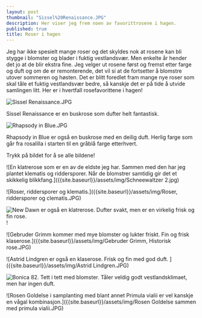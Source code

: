 ```yaml
---
layout: post
thumbnail: "Sissel%20Renaissance.JPG"
description: Her viser jeg frem noen av favorittrosene i hagen.
published: true
title: Roser i hagen
---
```











Jeg har ikke spesielt mange roser og det skyldes nok at rosene kan bli stygge i blomster og blader i fuktig vestlandsvær. Men enkelte år hender det jo at de blir ekstra fine. Jeg velger ut rosene først og fremst etter farge og duft og om de er remonterende, det vil si at de fortsetter å blomstre utover sommeren og høsten. Det er blitt foredlet fram mange nye roser som skal tåle et fuktig vestlandsvær bedre, så kanskje det er på tide å utvide samlingen litt. Her er i hvertfall rosefavorittene i hagen!

![Sissel Renaissance.JPG]({{site.baseurl}}/assets/img/Sissel%20Renaissance.JPG)

Sissel Renaissance er en buskrose som dufter helt fantastisk. 

![Rhapsody in Blue.JPG]({{site.baseurl}}/assets/img/Rhapsody%20in%20Blue.JPG)

Rhapsody in Blue er også en buskrose med en deilig duft. Herlig farge som går fra rosalilla i starten til en gråblå farge etterhvert.

Trykk på bildet for å se alle bildene!   

<!--more-->

![En klatrerose som er en av de eldste jeg har. Sammen med den har jeg plantet klematis og riddersporer. Når de blomstrer samtidig gir det et skikkelig blikkfang.]({{site.baseurl}}/assets/img/Schneewaltzer 2.jpg)

![Roser, riddersporer og klematis.]({{site.baseurl}}/assets/img/Roser, riddersporer og clematis.JPG)

![New Dawn er også en klatrerose. Dufter svakt, men er en virkelig frisk og fin rose.]({{site.baseurl}}/assets/img/New%20Dawn.JPG)!

![Gebruder Grimm kommer med mye blomster og lukter friskt. Fin og frisk klaserose.]({{site.baseurl}}/assets/img/Gebruder Grimm, Historisk rose.JPG)

![Astrid Lindgren er også en klaserose. Frisk og fin med  god duft. ]({{site.baseurl}}/assets/img/Astrid Lindgren.JPG)

![Bonica 82. Tett i tett med blomster. Tåler veldig godt vestlandsklimaet, men har  ingen duft.]({{site.baseurl}}/assets/img/Bonica.JPG)

![Rosen Goldelse i samplanting med blant annet Primula vialii er vel kanskje en vågal kombinasjon.]({{site.baseurl}}/assets/img/Rosen Goldelse sammen med primula vialii.JPG)
